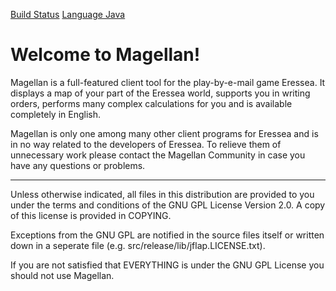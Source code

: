 [Build Status](https://travis-ci.org/magellan2/magellan2.svg?branch=master)
[Language Java](https://img.shields.io/badge/language-java-success)

# Welcome to Magellan!

Magellan is a full-featured client tool for the play-by-e-mail
game Eressea. It displays a map of your part of the Eressea
world, supports you in writing orders, performs many complex
calculations for you and is available completely in English.

Magellan is only one among many other client programs for 
Eressea and is in no way related to the developers of Eressea.
To relieve them of unnecessary work please contact the Magellan
Community in case you have any questions or problems.

---

Unless otherwise indicated, all files in this distribution are
provided to you under the terms and conditions of the GNU GPL
License Version 2.0. A copy of this license is provided in
COPYING.

Exceptions from the GNU GPL  are notified in the source files
itself or written down in a seperate file (e.g. 
src/release/lib/jflap.LICENSE.txt).

If you are not satisfied that EVERYTHING is under the GNU GPL 
License you should not use Magellan.

